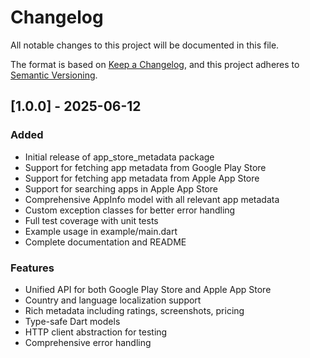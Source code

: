 # Changelog

All notable changes to this project will be documented in this file.

The format is based on [Keep a Changelog](https://keepachangelog.com/en/1.0.0/),
and this project adheres to [Semantic Versioning](https://semver.org/spec/v2.0.0.html).

## [1.0.0] - 2025-06-12

### Added
- Initial release of app_store_metadata package
- Support for fetching app metadata from Google Play Store
- Support for fetching app metadata from Apple App Store
- Support for searching apps in Apple App Store
- Comprehensive AppInfo model with all relevant app metadata
- Custom exception classes for better error handling
- Full test coverage with unit tests
- Example usage in example/main.dart
- Complete documentation and README

### Features
- Unified API for both Google Play Store and Apple App Store
- Country and language localization support
- Rich metadata including ratings, screenshots, pricing
- Type-safe Dart models
- HTTP client abstraction for testing
- Comprehensive error handling

